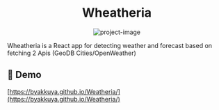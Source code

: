 
<h1 align="center" id="title">Wheatheria</h1>

<p align="center"><img src="https://socialify.git.ci/Byakkuya/Weatheria/image?font=Inter&amp;language=1&amp;name=1&amp;owner=1&amp;pattern=Formal%20Invitation&amp;theme=Dark" alt="project-image"></p>

<p id="description">Wheatheria is a React app for detecting weather and forecast based on fetching 2 Apis (GeoDB Cities/OpenWeather)</p>

<h2>🚀 Demo</h2>

[https://byakkuya.github.io/Weatheria/](https://byakkuya.github.io/Weatheria/)
